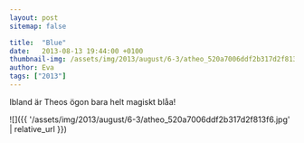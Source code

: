 ```yaml
---
layout: post
sitemap: false

title:  "Blue"
date:   2013-08-13 19:44:00 +0100
thumbnail-img: /assets/img/2013/august/6-3/atheo_520a7006ddf2b317d2f813f6.jpg
author: Eva
tags: ["2013"]
---
```








Ibland är Theos ögon bara helt magiskt blåa!

![]({{ '/assets/img/2013/august/6-3/atheo_520a7006ddf2b317d2f813f6.jpg'  | relative_url }})

